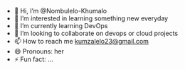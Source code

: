 - 👋 Hi, I’m @Nombulelo-Khumalo
- 👀 I’m interested in learning something new everyday
- 🌱 I’m currently learning DevOps
- 💞️ I’m looking to collaborate on devops or cloud projects
- 📫 How to reach me kumzalelo23@gmail.com
- 😄 Pronouns: her
- ⚡ Fun fact: ...

<!---
Nombulelo-Khumalo/Nombulelo-Khumalo is a ✨ special ✨ repository because its `README.md` (this file) appears on your GitHub profile.
You can click the Preview link to take a look at your changes.
--->
